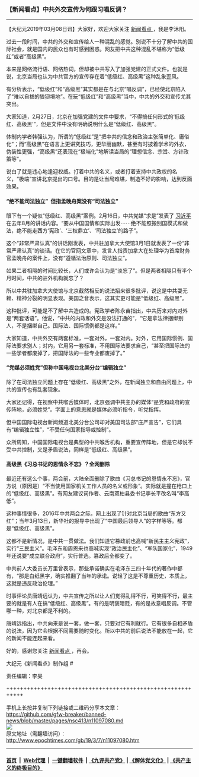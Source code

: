 ### 【新闻看点】中共外交宣传为何跟习唱反调？
------------------------

<p>
 【大纪元2019年03月08日讯】大家好，欢迎大家关注
 <a href="http://www.epochtimes.com/gb/tag/%E6%96%B0%E9%97%BB%E7%9C%8B%E7%82%B9.html">
  新闻看点
 </a>
 ，我是李沐阳。
</p>
<p>
 过去一段时间，中共的外交和宣传给人一种混乱的感觉。别说不十分了解中共的国际社会，就是国内的民众也有时感到困惑。网友把中共这种混乱不堪称为“低级红”或者“高级黑”。
</p>
<p>
 本来是网络流行语、网络热词，但却被中共写入了加强党建的正式文件。也就是说，北京当局也认为中共官方的宣传存在着“低级红、高级黑”这种乱象歪风。
</p>
<p>
 有分析表示，“低级红”和“高级黑”其实都是在与北京“唱反调”，已经使北京陷入了“难以自拔的狼狈境地”。在玩“低级红”和“高级黑”当中，中共的外交和宣传尤其突出。
</p>
<p>
 大家知道，2月27日，北京在加强党建的文件中要求，“不得搞任何形式的‘低级红、高级黑’”，但是文件中没有明确说明什么是“低级红、高级黑”。
</p>
<p>
 体制内学者韩强认为，所谓的“低级红”是“把中共的信念和政治主张简单化、庸俗化”；而“高级黑”在语言上更讲究技巧，更华丽幽默，甚至有时披着学术的外衣，伪装性更强，“高级黑”还表现在“极端化”地解读当局的“理想信念、宗旨、方针政策等”。
</p>
<p>
 说白了就是违心地逢迎权威。打着中共的名义，或者打着支持中共政权的名义，“极端”宣讲北京提出的口号。目的是让当局难堪，制造不好的影响，达到反面效果。
</p>
<h4>
 “绝不能司法独立”  但指孟晚舟案没有“司法独立”
</h4>
<p>
 眼下有一个疑似“低级红、高级黑”案例。2月16日，中共党媒“求是”发表了
 <a href="http://www.epochtimes.com/gb/tag/%E4%B9%A0%E8%BF%91%E5%B9%B3.html">
  习近平
 </a>
 在去年8月的讲话内容。“要从中国国情和实际出发⋯⋯绝不能照搬别国模式和做法，绝不能走西方‘宪政’、‘三权鼎立’、‘司法独立’的路子”。
</p>
<p>
 这个“非常严肃认真”的讲话刚发表，中共驻加拿大大使馆3月1日就发表了一份“非常严肃认真”的谈话。在它的官网文章中，发言人指责加拿大在处理华为首席财务官孟晚舟的案件上，没有“遵循法治原则、司法独立”。
</p>
<p>
 如果二者相隔的时间比较长，人们或许会认为是“淡忘了”。但是两者相隔只有半个月时间，中共的驻外机构就忘了？
</p>
<p>
 所以中共驻加拿大大使馆与北京截然相反的说法招来很多批评，说这是中共耍无赖、精神分裂的明显表现。美国之音表示，这其实更可能是“低级红、高级黑”。
</p>
<p>
 这种批评，可能是不了解中共造成的。宪政学者陈永苗指出，中共历来对内对外是“两套话语”。他说，“中共的内政和外交是没法打通的”，“它是拿法律捆绑别人，不是捆绑自己。国际法、国际惯例都是这样。”
</p>
<p>
 大家知道，中共外交有两套标准，一套对外，一套对内。对外，它用国际惯例、国际法要求别人；对内，它用另一套标准，不用国际法要求自己，“甚至把国际法的一些学者都废掉了，把国际法的一些专业都废掉了。”
</p>
<h4>
 “党媒必须姓党”但称中国电视台北美分台“编辑独立”
</h4>
<p>
 除了在司法独立问题上存在“低级红、高级黑”之外，在新闻独立和自由问题上，中共的宣传也有乱套现象。
</p>
<p>
 大家还记得，在视察中共喉舌媒体时，北京强调中共主办的媒体“是党和政府的宣传阵地，必须姓党”。字面上的意思就是媒体必须听指令，听党指挥。
</p>
<p>
 但中国国际电视台新闻频道北美分台公司却对美国司法部“庄严宣告”，它们具有“编辑独立性”，“不受任何国家指导或控制”。
</p>
<p>
 众所周知，中国国际电视台是典型的中共喉舌机构，重要宣传阵地，但是它却说不受中共控制，又是矛盾说法，同样是“低级红、高级黑”。
</p>
<h4>
 高级黑《习总书记的恩情永不忘》？全网删除
</h4>
<p>
 最近还有这么个事，两会前，大陆全面删除了歌曲《习总书记的恩情永不忘》，官方说（原因是）“不当使用国家机关工作人员的名义或形象”。实际就是撞在枪口上的“低级红、高级黑”。有网友建议词作者、云南双柏县委书记李长平改名叫“李高低”。
</p>
<p>
 这种事情很多，2016年中共两会之际，网上出现了针对北京当局的歌曲“东方又红”；当年3月13日，新华社的报导中出现了“中国最后领导人”的字样等等。都是“低级红、高级黑”。
</p>
<p>
 这都不是新情况，是中共一贯做法。我们知道它篡政前也高喊“新民主主义宪政”，实行“三民主义”。毛泽东和周恩来也高喊实现“政治民主化”、“军队国家化”，1949年还说要“成立联合政府”，实行普选。篡政后全都变了。
</p>
<p>
 中共前人大委员长万里曾表示，那些承诺确实在毛泽东三四十年代的著作中都有，“那是白纸黑字，确实推翻了当年的承诺。说轻了这是不尊重历史，本质上，这就是违反政治伦理。”
</p>
<p>
 时事评论员唐靖远认为，中共宣传之所以让人们觉得乱得不行，可笑得不行，最主要的就是有人在搞“低级红、高级黑”。有的是明褒暗贬，有的是故意唱反调。不管哪一种，对北京都是不利的。
</p>
<p>
 唐靖远指出，中共向来是说一套，做一套，只要对它有利就行。它有很多自相矛盾的说法，因为它会根据不同需要随时变化。所以中共的前后说法不能放在一起，它的新闻不能连起来看。
</p>
<p>
 好的，感谢您关注
 <a href="http://www.epochtimes.com/gb/tag/%E6%96%B0%E9%97%BB%E7%9C%8B%E7%82%B9.html">
  新闻看点
 </a>
 ，再会。
</p>
<p>
 大纪元《新闻看点》制作组 #
</p>
<p>
 责任编辑：李昊
</p>

+++++++++++++++++++++++++++++++++++++++++++++++++++++++++++<br/><br/>
手机上长按并复制下列链接或二维码分享本文章：<br/>
https://github.com/gfw-breaker/banned-news/blob/master/pages/nsc413/n11097080.md <br/>
<a href='https://github.com/gfw-breaker/banned-news/blob/master/pages/nsc413/n11097080.md'><img src='https://github.com/gfw-breaker/banned-news/blob/master/pages/nsc413/n11097080.md.png'/></a> <br/>
原文地址（需翻墙访问）：http://www.epochtimes.com/gb/19/3/7/n11097080.htm


------------------------
#### [首页](https://github.com/gfw-breaker/banned-news/blob/master/README.md) &nbsp;|&nbsp; [Web代理](https://github.com/labour-camp/helloworld) &nbsp;|&nbsp; [一键翻墙软件](https://github.com/gfw-breaker/nogfw/blob/master/README.md) &nbsp;| [《九评共产党》](https://github.com/gfw-breaker/9ping.md/blob/master/README.md#九评之一评共产党是什么) | [《解体党文化》](https://github.com/gfw-breaker/jtdwh.md/blob/master/README.md) | [《共产主义的终极目的》](https://github.com/gfw-breaker/gczydzjmd.md/blob/master/README.md)

